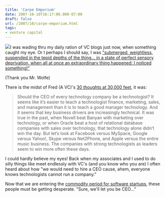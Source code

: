 ```yaml
---
title: 'Carpe Emporium'
date: 2007-10-10T16:17:00.000-07:00
draft: false
url: /2007/10/carpe-emporium.html
tags: 
- venture capital
---
```


[![](http://www.gutenberg.org/files/18503/18503-h/images/p128.jpg)](http://www.gutenberg.org/files/18503/18503-h/images/p128.jpg)I was wading thru my daily ration of VC blogs just now, when something caught my eye. Or I perhaps I should say, I was ["submerged, weightless, suspended in the tepid depths of the thing... in a state of perfect sensory deprivation, when all at once an extraordinary thing happened: I noticed something!"](http://www.amazon.com/Painted-Word-Tom-Wolfe/dp/0553380656)  
  
(Thank you Mr. Wolfe)  
  
There is the midst of Fred (A VC)'s [30 thoughts at 30,000 feet](http://avc.blogs.com/a_vc/2007/10/30-thoughts-at-.html), it was:  
  

> Should the CEO of every technology company be a technologist? It seems like it’s easier to teach a technologist finance, marketing, sales, and management than it is to teach a good manager technology. And it seems that key business drivers are increasingly technical. It was true in the past, when Novell beat Banyan with marketing over technology, or when Oracle beat a host of relational database companies with sales over technology, that technology alone didn’t win the day. But let’s look at Facebook versus MySpace, Google versus Yahoo!, Skype versus Net2Phone, and Apple versus the entire music business. The companies with strong technologists as leaders seem to win more often these days.

  
  
I could hardly believe my eyes! Back when my associates and I used to do silly things like meet endlessly with VC's (and you know who you are) I often heard about how "we would need to hire a CEO cause, ahem, everyone knows technologists cannot run a company."  
  
Now that we are entering the [commodity period for software startups](http://www.paulgraham.com/webstartups.html), these people must be getting desperate. "Sure, we'll let you be CEO..."